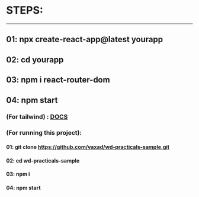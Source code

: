 # STEPS:
---
## 01: npx create-react-app@latest yourapp

## 02: cd yourapp

## 03: npm i react-router-dom

## 04: npm start

### (For tailwind) : [DOCS](https://tailwindcss.com/docs/guides/create-react-app)

### (For running this project):

#### 01: git clone https://github.com/vaxad/wd-practicals-sample.git
#### 02: cd wd-practicals-sample
#### 03: npm i
#### 04: npm start



